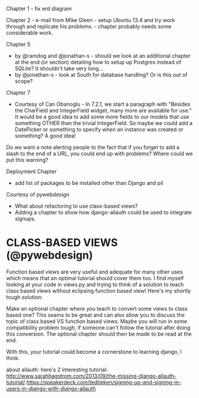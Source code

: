 Chapter 1
	- fix erd diagram

Chapter 2
	- e-mail from Mike Gleen
		- setup Ubuntu 13.4 and try work through and replicate his problems.
		- chapter probably needs some considerable work.

Chapter 5
- by @ramdog and @jonathan-s - should we look at an additional chapter at the end (or section) detailing how to setup up Postgres instead of SQLite? It shouldn't take very long...
- by @jonathan-s - look at South for database handling? Or is this out of scope?

Chapter 7
- Courtesy of Can Obanoglu - In 7.2.1, we start a paragraph with "Besides the CharField and IntegerField widget, many more are available for use." It would be a good idea to add some more fields to our models that use something OTHER than the trivial IntegerField. So maybe we could add a DatePicker or something to specify when an instance was created or something? A good idea!




Do we want a note alerting people to the fact that if you forget to add a slash to the end of a URL, you could end up with problems?
Where could we put this warning?

Deployment Chapter
- add list of packages to be installed other than Django and pil

Courtesy of pywebdesign
- What about refactoring to use class-based views?
- Adding a chapter to show how django-allauth could be used to integrate signups.

CLASS-BASED VIEWS (@pywebdesign)
================================
Function based views are very useful and adequate for many other uses which means that an optimal tutorial should cover them too. I find myself looking at your code in views.py and trying to think of a solution to teach class based views without eclipsing function based view! Here's my shortly tough solution:

Make an optional chapter where you teach to convert some views to class based one? This seams to be great and can also allow you to discuss the topic of class based VS function based views. Maybe you will run in some compatibility problem tough, if someone can't follow the tutorial after doing this conversion. The optional chapter should then be made to be read at the end.

With this, your tutorial could become a cornerstone to learning django, I think.

about allauth: here's 2 interesting tutorial:
http://www.sarahhagstrom.com/2013/09/the-missing-django-allauth-tutorial/
https://speakerdeck.com/tedtieken/signing-up-and-signing-in-users-in-django-with-django-allauth
